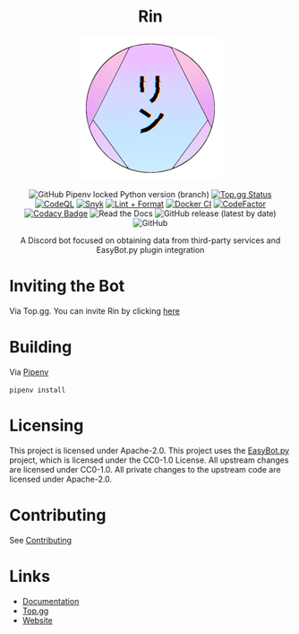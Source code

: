<div align=center>

# Rin

<img src="./assets/Rin Logo V4 (GitHub).png">

<br/>

![GitHub Pipenv locked Python version (branch)](https://img.shields.io/github/pipenv/locked/python-version/No767/Rin/dev?label=Python&logo=python&logoColor=white) [![Top.gg Status](https://top.gg/api/widget/status/865883525932253184.png)](https://top.gg/bot/865883525932253184) 
[![CodeQL](https://github.com/No767/Rin/actions/workflows/codeql-analysis.yml/badge.svg)](https://github.com/No767/Rin/actions/workflows/codeql-analysis.yml) [![Snyk](https://github.com/No767/Rin/actions/workflows/snyk.yml/badge.svg?branch=dev)](https://github.com/No767/Rin/actions/workflows/snyk.yml) [![Lint + Format](https://github.com/No767/Rin/actions/workflows/lint+format.yml/badge.svg?branch=dev)](https://github.com/No767/Rin/actions/workflows/lint+format.yml) [![Docker CI](https://github.com/No767/Rin/actions/workflows/docker.yml/badge.svg?branch=dev)](https://github.com/No767/Rin/actions/workflows/docker.yml)
[![CodeFactor](https://www.codefactor.io/repository/github/no767/rin/badge)](https://www.codefactor.io/repository/github/no767/rin) [![Codacy Badge](https://app.codacy.com/project/badge/Grade/ec2cf4ceacc746b3a4570d324c843a4b)](https://www.codacy.com/gh/No767/Rin/dashboard?utm_source=github.com&amp;utm_medium=referral&amp;utm_content=No767/Rin&amp;utm_campaign=Badge_Grade) ![Read the Docs](https://img.shields.io/readthedocs/rin-docs?logo=read-the-docs) ![GitHub release (latest by date)](https://img.shields.io/github/v/release/No767/Rin?label=Release&logo=github) ![GitHub](https://img.shields.io/github/license/No767/Rin?label=License&logo=github)

A Discord bot focused on obtaining data from third-party services and EasyBot.py plugin integration

<div align=left>

# Inviting the Bot

Via Top.gg. You can invite Rin by clicking [here](https://top.gg/bot/865883525932253184/invite)

# Building

Via [Pipenv](https://pipenv.pypa.io/en/latest/)

`pipenv install`

# Licensing

This project is licensed under Apache-2.0. This project uses the [EasyBot.py](https://github.com/chisaku-dev/EasyBot.py) project, which is licensed under the CC0-1.0 License. All upstream changes are licensed under CC0-1.0. All private changes to the upstream code are licensed under Apache-2.0.

# Contributing

See [Contributing](https://github.com/No767/Rin/blob/master/Community/contributing.md)

# Links 

- [Documentation](https://rin-docs.readthedocs.io/en/latest/)
- [Top.gg](https://top.gg/bot/865883525932253184)
- [Website](https://rinbot.live)

